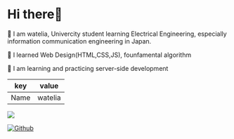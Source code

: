 # Hi there👋

🏫 I am watelia, Univercity student learning Electrical Engineering, especially  information communication engineering in Japan.

🌱 I learned Web Design(HTML,CSS,JS), founfamental algorithm

🌱 I am learning and practicing server-side development

|  key  |  value  |
| ---- | ---- |
|  Name  |  watelia  |

![](https://visitor-badge.laobi.icu/badge?page_id=watelia.watelia)

[![Github](https://img.shields.io/github/followers/watelia?label=Follow&style=social)](https://github.com/watelia)

